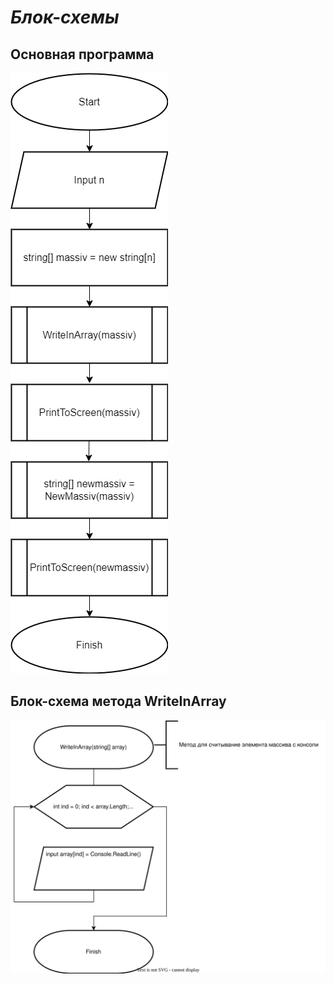 # ***Блок-схемы***

## Основная программа

![Здесь должна быть блок-схема. Если вы ее не видите, что-то пошло не так... ](Main_process.png)

## Блок-схема метода WriteInArray
![Здесь должна быть блок-схема. Если вы ее не видите, что-то пошло не так... ](WriteInArray.svg)
